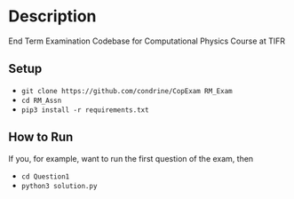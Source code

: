 # Description
End Term Examination Codebase for Computational Physics Course at TIFR

## Setup
* ```git clone https://github.com/condrine/CopExam RM_Exam```
* ```cd RM_Assn```
* ```pip3 install -r requirements.txt```

## How to Run
If you, for example, want to run the first question of the exam, then
* ```cd Question1```
* ```python3 solution.py```
